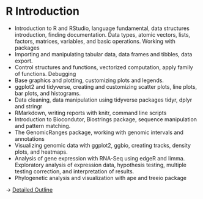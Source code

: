 # R Introduction
- Introduction to R and RStudio, language fundamental, data structures introduction, finding documentation. Data types, atomic vectors, lists, factors, matrices, variables, and basic operations. Working with packages
- Importing and manipulating tabular data, data frames and tibbles, data export. 
- Control structures and functions, vectorized computation, apply family of functions. Debugging 
- Base graphics and plotting, customizing plots and legends. 
- ggplot2 and tidyverse, creating and customizing scatter plots, line plots, bar plots, and histograms. 
- Data cleaning, data manipulation using tidyverse packages tidyr, dplyr and stringr 
- RMarkdown, writing reports with knitr, command line scripts 
- Introduction to Biocondutor, Biostrings package, sequence manipulation and pattern matching. 
- The GenomicRanges package, working with genomic intervals and annotations 
- Visualizing genomic data with ggplot2, ggbio, creating tracks, density plots, and heatmaps. 
- Analysis of gene expression with RNA-Seq using edgeR and limma. Exploratory analysis of expression data, hypothesis testing, multiple testing correction, and interpretation of results. 
- Phylogenetic analysis and visualization with ape and treeio package

-> [Detailed Outline](./detailed_outline.md)